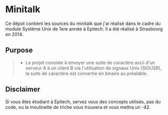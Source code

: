 Minitalk
===================

Ce dépot contient les sources du minitalk que j'ai réalisé dans le cadre du module Système Unix de 1ere année à Epitech. Il a été réalisé à Strasbourg en 2014.

Purpose
-------------

> - Le projet consiste à envoyer une suite de caractère ascii d'un serveur A à un client B via l'utilisation de signaux Unix (SIGUSR), la suite de caractère est convertie en binaire au préalable.


Disclaimer
-------------

Si vous êtes étudiant à Epitech, servez vous des concepts utilisés, pas du code, ou la moulinette de triche vous trouvera et vous mettra un -42.